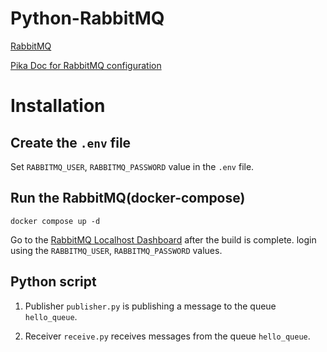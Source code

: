 # Python-RabbitMQ


[RabbitMQ](https://www.rabbitmq.com/tutorials/tutorial-one-python)

[Pika Doc for RabbitMQ configuration](https://pika.readthedocs.io/en/stable/index.html)


# Installation
## Create the `.env` file

Set `RABBITMQ_USER`, `RABBITMQ_PASSWORD` value in the `.env` file.

## Run the RabbitMQ(docker-compose)

    docker compose up -d

Go to the [RabbitMQ Localhost Dashboard](http://127.0.0.1:15672/) after the build is complete. login using the `RABBITMQ_USER`, `RABBITMQ_PASSWORD` values.


## Python script

1. Publisher
`publisher.py` is publishing a message to the queue `hello_queue`.

2. Receiver
`receive.py` receives messages from the queue `hello_queue`.
